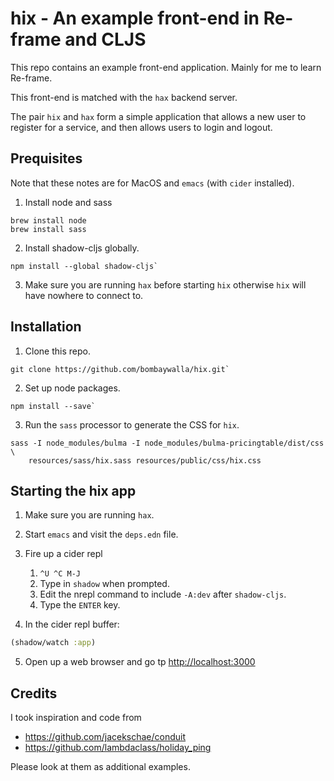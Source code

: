 # hix - An example front-end in Re-frame and CLJS

This repo contains an example front-end application.
Mainly for me to learn Re-frame.

This front-end is matched with the `hax` backend server.

The pair `hix` and `hax` form a simple application that allows a new
user to register for a service, and then allows users to login and
logout.

## Prequisites

Note that these notes are for MacOS and `emacs` (with `cider` installed).

1. Install node and sass

```shell
brew install node
brew install sass
```

2. Install shadow-cljs globally.

```shell
npm install --global shadow-cljs`
```

3. Make sure you are running `hax` before starting `hix` otherwise
   `hix` will have nowhere to connect to.

## Installation

1. Clone this repo.

```shell
git clone https://github.com/bombaywalla/hix.git`
```

2. Set up node packages.

```shell
npm install --save`
```

3. Run the `sass` processor to generate the CSS for `hix`.
```shell
sass -I node_modules/bulma -I node_modules/bulma-pricingtable/dist/css \
	resources/sass/hix.sass resources/public/css/hix.css
```

## Starting the hix app

1. Make sure you are running `hax`.

2. Start `emacs` and visit the `deps.edn` file.

3. Fire up a cider repl
   1. `^U ^C M-J`
   2. Type in `shadow` when prompted.
   3. Edit the nrepl command to include `-A:dev` after `shadow-cljs`.
   4. Type the `ENTER` key.

4. In the cider repl buffer:
```clojure
(shadow/watch :app)
```

5. Open up a web browser and go tp <http://localhost:3000>



## Credits
I took inspiration and code from
- <https://github.com/jacekschae/conduit>
- <https://github.com/lambdaclass/holiday_ping>

Please look at them as additional examples.
